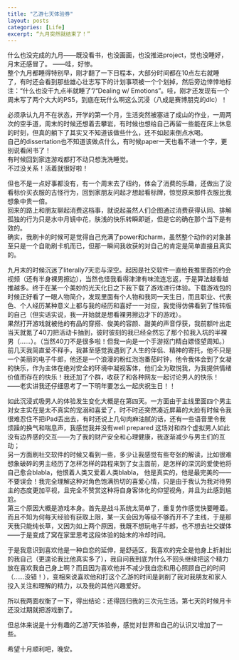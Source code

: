 ```yaml
---
title: "乙游七天体验券"
layout: posts
categories: [Life]
excerpt: “九月突然就结束了！”
---
```

  
什么也没完成的九月——既没看书，也没画画，也没推进project，觉也没睡好，月末还感冒了。 ——哇，好惨。  
整个九月都睡得特别早，刚才翻了一下日程本，大部分时间都在10点左右就睡了，有时还会看到那些雄心壮志写下的计划事项被一个个划掉，然后旁边悻悻地标注：“什么也没干九点半就睡了”/“Dealing w/ Emotions”。哇，刚才还发现有一个周末写了两个大大的PS5，到底在玩什么啊这么沉浸（八成是赛博朋克的dlc）！  
  
必须承认九月不在状态，开学的第一个月，生活突然被塞进了成山的作业，一周两次的空手道，周末的时候还想着去攀岩，有时候也想给自己再留一些能在床上休息的时刻，但真的躺下了其实又不知道该做些什么，还不如起来倒点水喝。  
自己的dissertation也不知道该做点什么，有时候paper一天也看不进一个字，更别说看闲书了！  
有时候回到家连游戏都打不动只想洗洗睡觉。  
不过没关系！活着就很好啦！  
  
但也不是一点好事都没有，有一个周末去了纽约，体会了消费的乐趣，还做出了没看标价买衣服的古怪行为，回到家朋友问起才想起看标牌，惊觉原来那件衣服比我想象中贵一倍。  
回来的路上和朋友聊起消费这档事，就说起虽然人们企图通过消费获得认同、排解孤独的行为只是水中月镜中花，肤浅的快乐转瞬即逝，但是它的确在那个当下是有效的。  
确实，我刷卡的时候可是觉得自己充满了power和charm，虽然整个动作的对象甚至只是一个自助刷卡机而已，但那一瞬间我收获的对自己的肯定是简单直接且真实的。  
  
九月末的时候沉迷了literally7天恋与深空。起因是社交软件一直给我推里面的约会视频（还有半身裸男擦边），当然也怪我看得津津有味流连忘返，于是算法越看越推越多。终于在某一个美妙的光天化日之下我下载了游戏进行体验。下载游戏包的时候正好看了一眼人物简介，发现里面有个人物和我同一天生日，而且职业、代表色、个人经历某种意义上都与我的经历和喜好一一对应，我觉得仿佛看到了性转版的自己（但实话实说，我一开始就是想看裸男擦边才下的游戏）。  
果然打开游戏就被他的有品的穿搭、俊美的容颜、甜美的声音俘获，我前额叶出走当天就氪了40刀把活动卡抽到，彼时彼刻的我已经全然忘了那个拉我入坑的半裸男（……）。（当然40刀不是很多啦！但我一向是一个手游抠门精白嫖怪望周知。）  
前几天我简直爱不释手，我甚至感觉我遇到了人生的伴侣、精神的寄托，他不只是一个美丽的电子牛郎，他还是一个浪漫的粉红泡泡番茄时钟，他令我体会到了女凝的快乐，作为主体在绝对安全的环境中凝视客体，他们全为取悦我，为我提供情绪价值而存在的快乐！我还加了个群，收获了和各种网友一起讨论男人的快乐！  
——老实讲我还仔细思考了一下明年要怎么一起庆祝生日！！  
  
如此沉浸式吸男人的体验发生变化大概是在第四天。一方面由于主线里面四个男主对女主实在是太不真实的宠溺和喜爱了，时不时还突然凑近屏幕的大脸有时候令我很难忍住不把iPad丢出去，有时还说上几句肉麻油腻的话，还有一些语音里令我烦躁的换气和喘息声，我感觉我并没有well prepared 这场对和四个虚拟男人如此没有边界感的交互——为了我的财产安全和心理健康，我逐渐减少与男主们的互动；  
另一方面刷社交软件的时候又看到一些，多少让我感觉有些夸张的解读，比如很难想象破碎的男主经历了怎样怎样的路程来到了女主面前，是怎样的深沉的爱使他将自己愈合blabla，他恨着人类又爱着人类blabla， 他是真实的，他是最完美的——不要误会！我完全理解这种对角色饱满热切的喜爱心情，只是由于我认为我对待男主的态度更加平视，且完全不赞赏这种将自身客体化的仰望视角，并且为此感到尴尬。  
第三个原因大概是游戏本身。首先是战斗系统太简单了，重复劳作感觉快要睡着。而且不知为何每天经验有获取上限，某一天会因为等级不够而开不了主线，于是那天我只能纯长草，又因为如上两个原因，我既不想玩电子牛郎，也不想去社交媒体——于是变成了窝在家里思考这段体验的始末的冷却时间。  
  
于是我意识到喜欢他是一种自恋的延伸，是舒适区，我喜欢的完全是他身上折射出的我自己（更遑论我比他真实多了），我自问我到底为什么不回头继续把这个精力放在喜欢我自己身上啊？而且因为喜欢他并不减少我自恋和用心照顾自己的时间（……没错！），变相来说喜欢他和打这个乙游的时间是剥削了我对我朋友和家人投入关注和理解的精力，以及我的其他兴趣爱好。  

所以我两面权衡了一下，得出结论：还得回归我的三次元生活。第七天的时候月卡还没过期就把游戏删了。  

但总体来说是十分有趣的乙游7天体验券，感觉对世界和自己的认识又增加了一些。   
  
希望十月顺利吧，晚安。  